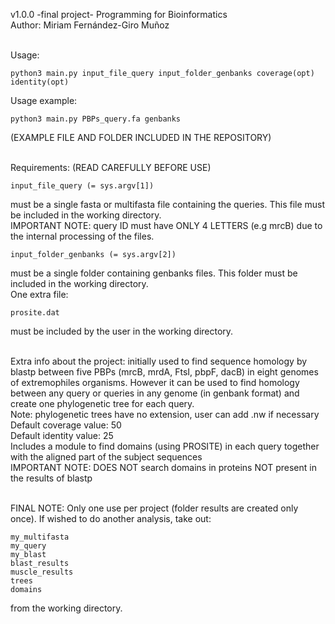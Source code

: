
v1.0.0 -final project- Programming for Bioinformatics <br> 
Author: Miriam Fernández-Giro Muñoz <br><br>

Usage: 

	python3 main.py input_file_query input_folder_genbanks coverage(opt) identity(opt) 

Usage example: 
	
	python3 main.py PBPs_query.fa genbanks
	
(EXAMPLE FILE AND FOLDER INCLUDED IN THE REPOSITORY) <br><br>

Requirements: (READ CAREFULLY BEFORE USE) 

	input_file_query (= sys.argv[1]) 
must be a single fasta or multifasta file containing the queries. This file must be included in the working directory. <br>
	IMPORTANT NOTE: query ID must have ONLY 4 LETTERS (e.g mrcB) due to the internal processing of the files.

	input_folder_genbanks (= sys.argv[2])
must be a single folder containing genbanks files. This folder must be included in the working directory. <br>
One extra file:
	
	prosite.dat 
must be included by the user in the working directory. <br> <br>


Extra info about the project: initially used to find sequence homology by blastp between five PBPs (mrcB, mrdA, FtsI, pbpF, dacB) in eight genomes of extremophiles organisms. However it can be used to find homology between any query or queries in any genome (in genbank format) and create one phylogenetic tree for each query. <br>
Note: phylogenetic trees have no extension, user can add .nw if necessary <br> 
Default coverage value: 50 <br>
Default identity value: 25 <br>
Includes a module to find domains (using PROSITE) in each query together with the aligned part of the subject sequences <br>
IMPORTANT NOTE: DOES NOT search domains in proteins NOT present in the results of blastp <br> <br>

FINAL NOTE: Only one use per project (folder results are created only once). If wished to do another analysis, take out:
	
	my_multifasta
	my_query
	my_blast
	blast_results
	muscle_results
	trees
	domains
	
from the working directory.


